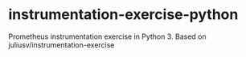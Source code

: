 # instrumentation-exercise-python
Prometheus instrumentation exercise in Python 3. Based on juliusv/instrumentation-exercise

